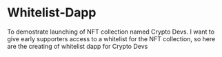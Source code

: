 # Whitelist-Dapp
To demostrate launching of NFT collection named Crypto Devs. I want to give early supporters access to a whitelist for the NFT collection, so here are the creating of whitelist dapp for Crypto Devs
